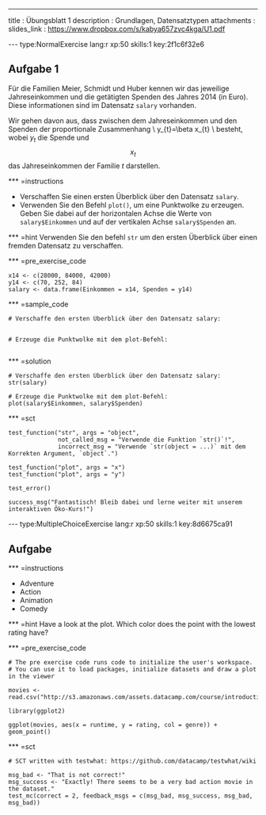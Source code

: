 ---
title       : Übungsblatt 1
description : Grundlagen, Datensatztypen
attachments :
slides_link : https://www.dropbox.com/s/kabya657zvc4kga/U1.pdf





--- type:NormalExercise lang:r xp:50 skills:1 key:2f1c6f32e6
## Aufgabe 1
Für die Familien Meier, Schmidt und Huber kennen wir das jeweilige Jahreseinkommen und
die getätigten Spenden des Jahres 2014 (in Euro). Diese informationen sind im Datensatz  `salary` vorhanden.

Wir gehen davon aus, dass zwischen dem Jahreseinkommen und den Spenden der proportionale Zusammenhang
\\ y_{t}=\beta x_{t} \\
besteht, wobei $y_{t}$ die Spende und $$ x_{t} $$ das Jahreseinkommen der Familie
$t$ darstellen.

*** =instructions
- Verschaffen Sie einen ersten Überblick über den Datensatz `salary`.
- Verwenden Sie den Befehl `plot()`, um eine Punktwolke zu erzeugen. Geben Sie dabei auf der horizontalen Achse die Werte von  `salary$Einkommen` und auf der vertikalen Achse `salary$Spenden` an.

*** =hint
Verwenden Sie den befehl `str` um den ersten Überblick über einen fremden Datensatz zu verschaffen. 

*** =pre_exercise_code
```{r}
x14 <- c(28000, 84000, 42000)
y14 <- c(70, 252, 84)
salary <- data.frame(Einkommen = x14, Spenden = y14) 
```

*** =sample_code
```{r}
# Verschaffe den ersten Überblick über den Datensatz salary:


# Erzeuge die Punktwolke mit dem plot-Befehl:


```

*** =solution
```{r}
# Verschaffe den ersten Überblick über den Datensatz salary:
str(salary)

# Erzeuge die Punktwolke mit dem plot-Befehl:
plot(salary$Einkommen, salary$Spenden)
```

*** =sct
```{r}
test_function("str", args = "object",
              not_called_msg = "Verwende die Funktion `str()`!",
              incorrect_msg = "Verwende `str(object = ...)` mit dem Korrekten Argument, `object`.")

test_function("plot", args = "x")
test_function("plot", args = "y")

test_error()

success_msg("Fantastisch! Bleib dabei und lerne weiter mit unserem interaktiven Öko-Kurs!")
```



--- type:MultipleChoiceExercise lang:r xp:50 skills:1 key:8d6675ca91
## Aufgabe 


*** =instructions
- Adventure
- Action
- Animation
- Comedy

*** =hint
Have a look at the plot. Which color does the point with the lowest rating have?

*** =pre_exercise_code
```{r}
# The pre exercise code runs code to initialize the user's workspace.
# You can use it to load packages, initialize datasets and draw a plot in the viewer

movies <- read.csv("http://s3.amazonaws.com/assets.datacamp.com/course/introduction_to_r/movies.csv")

library(ggplot2)

ggplot(movies, aes(x = runtime, y = rating, col = genre)) + geom_point()
```

*** =sct
```{r}
# SCT written with testwhat: https://github.com/datacamp/testwhat/wiki

msg_bad <- "That is not correct!"
msg_success <- "Exactly! There seems to be a very bad action movie in the dataset."
test_mc(correct = 2, feedback_msgs = c(msg_bad, msg_success, msg_bad, msg_bad))
```















